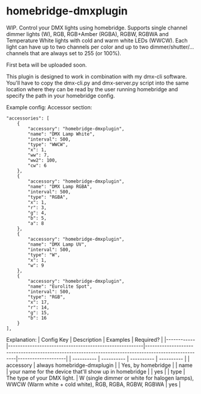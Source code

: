 # homebridge-dmxplugin

WIP. Control your DMX lights using homebridge. Supports single channel dimmer lights (W), RGB, RGB+Amber (RGBA), RGBW, RGBWA and Temperature White lights with cold and warm white LEDs (WWCW). Each light can have up to two channels per color and up to two dimmer/shutter/... channels that are always set to 255 (or 100%).

First beta will be uploaded soon.



This plugin is designed to work in combination with my dmx-cli software. You'll have to copy the dmx-cli.py and dmx-server.py script into the same location where they can be read by the user running homebridge and specify the path in your homebridge config.


Example config:
Accessor section:

    "accessories": [
        {
            "accessory": "homebridge-dmxplugin",
            "name": "DMX Lamp White",
            "interval": 500,
            "type": "WWCW",
            "x": 1,
            "ww": 7,
            "ww2": 100,
            "cw": 6
        },
        {
            "accessory": "homebridge-dmxplugin",
            "name": "DMX Lamp RGBA",
            "interval": 500,
            "type": "RGBA",
            "x": 1,
            "r": 3,
            "g": 4,
            "b": 5,
            "a": 8
        },
        {
            "accessory": "homebridge-dmxplugin",
            "name": "DMX Lamp UV",
            "interval": 500,
            "type": "W",
            "x": 1,
            "w": 9
        },
        {
            "accessory": "homebridge-dmxplugin",
            "name": "Eurolite Spot",
            "interval": 500,
            "type": "RGB",
            "x": 17,
            "r": 14,
            "g": 15,
            "b": 16
        }
    ],
    
    
Explanation: 
| Config Key | Description                                            | Examples                                                                                             | Required?          |
|------------|--------------------------------------------------------|------------------------------------------------------------------------------------------------------|--------------------|
| ---------- | ----------                                             | ----------                                                                                           | ----------         |
| accessory  | always homebridge-dmxplugin                            |                                                                                                      | Yes, by homebridge |
| name       | your name for the device that'll show up in homebridge |                                                                                                      | yes                |
| type       | The type of your DMX light.                            | W (single dimmer or white for halogen lamps), WWCW (Warm white + cold white), RGB, RGBA, RGBW, RGBWA | yes                |
